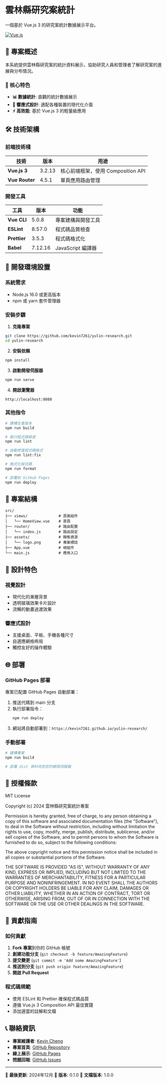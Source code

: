 # 雲林縣研究案統計

一個基於 Vue.js 3 的研究案統計數據展示平台。

[![Vue.js](https://img.shields.io/badge/Vue.js-3.2.13-4FC08D?style=flat-square&logo=vue.js)](https://vuejs.org/)

## 🎯 專案概述

本系統提供雲林縣研究案的統計資料展示，協助研究人員和管理者了解研究案的進展與分布情況。

### 🌟 核心特色

- **📊 數據統計**: 直觀的統計數據展示
- **📱 響應式設計**: 適配各種裝置的現代化介面
- **⚡ 高效能**: 基於 Vue.js 3 的輕量級應用

## 🛠️ 技術架構

### 前端技術棧

| 技術 | 版本 | 用途 |
|------|------|------|
| **Vue.js 3** | 3.2.13 | 核心前端框架，使用 Composition API |
| **Vue Router** | 4.5.1 | 單頁應用路由管理 |

### 開發工具

| 工具 | 版本 | 功能 |
|------|------|------|
| **Vue CLI** | 5.0.8 | 專案建構與開發工具 |
| **ESLint** | 8.57.0 | 程式碼品質檢查 |
| **Prettier** | 3.5.3 | 程式碼格式化 |
| **Babel** | 7.12.16 | JavaScript 編譯器 |

## 🚀 開發環境設置

### 系統需求

- Node.js 16.0 或更高版本
- npm 或 yarn 套件管理器

### 安裝步驟

1. **克隆專案**

```bash
git clone https://github.com/kevin7261/yulin-research.git
cd yulin-research
```

2. **安裝依賴**

```bash
npm install
```

3. **啟動開發伺服器**

```bash
npm run serve
```

4. **開啟瀏覽器**

```
http://localhost:8080
```

### 其他指令

```bash
# 建構生產版本
npm run build

# 執行程式碼檢查
npm run lint

# 自動修復程式碼格式
npm run lint:fix

# 格式化程式碼
npm run format

# 部署到 GitHub Pages
npm run deploy
```

## 📂 專案結構

```
src/
├── views/              # 頁面組件
│   └── HomeView.vue    # 首頁
├── router/             # 路由配置
│   └── index.js        # 路由設定
├── assets/             # 靜態資源
│   └── logo.png        # 專案標誌
├── App.vue             # 根組件
└── main.js             # 應用入口
```

## 🎨 設計特色

### 視覺設計
- 現代化的漸層背景
- 透明玻璃效果卡片設計
- 流暢的動畫過渡效果

### 響應式設計
- 支援桌面、平板、手機各種尺寸
- 自適應網格佈局
- 觸控友好的操作體驗

## 🌐 部署

### GitHub Pages 部署

專案已配置 GitHub Pages 自動部署：

1. 推送代碼到 main 分支
2. 執行部署指令：
   ```bash
   npm run deploy
   ```
3. 網站將自動部署到：`https://kevin7261.github.io/yulin-research/`

### 手動部署

```bash
# 建構專案
npm run build

# 部署 dist 資料夾到您的網頁伺服器
```

## 📄 授權條款

MIT License

Copyright (c) 2024 雲林縣研究案統計專案

Permission is hereby granted, free of charge, to any person obtaining a copy
of this software and associated documentation files (the "Software"), to deal
in the Software without restriction, including without limitation the rights
to use, copy, modify, merge, publish, distribute, sublicense, and/or sell
copies of the Software, and to permit persons to whom the Software is
furnished to do so, subject to the following conditions:

The above copyright notice and this permission notice shall be included in all
copies or substantial portions of the Software.

THE SOFTWARE IS PROVIDED "AS IS", WITHOUT WARRANTY OF ANY KIND, EXPRESS OR
IMPLIED, INCLUDING BUT NOT LIMITED TO THE WARRANTIES OF MERCHANTABILITY,
FITNESS FOR A PARTICULAR PURPOSE AND NONINFRINGEMENT. IN NO EVENT SHALL THE
AUTHORS OR COPYRIGHT HOLDERS BE LIABLE FOR ANY CLAIM, DAMAGES OR OTHER
LIABILITY, WHETHER IN AN ACTION OF CONTRACT, TORT OR OTHERWISE, ARISING FROM,
OUT OF OR IN CONNECTION WITH THE SOFTWARE OR THE USE OR OTHER DEALINGS IN THE
SOFTWARE.

## 🤝 貢獻指南

### 如何貢獻

1. **Fork 專案**到你的 GitHub 帳號
2. **創建功能分支** (`git checkout -b feature/AmazingFeature`)
3. **提交變更** (`git commit -m 'Add some AmazingFeature'`)
4. **推送到分支** (`git push origin feature/AmazingFeature`)
5. **開啟 Pull Request**

### 程式碼規範

- 使用 ESLint 和 Prettier 確保程式碼品質
- 遵循 Vue.js 3 Composition API 最佳實踐
- 添加適當的註解和文檔

## 📞 聯絡資訊

- **專案維護者**: [Kevin Cheng](https://github.com/kevin7261)
- **專案首頁**: [GitHub Repository](https://github.com/kevin7261/yulin-research)
- **線上展示**: [GitHub Pages](https://kevin7261.github.io/yulin-research)
- **問題回報**: [GitHub Issues](https://github.com/kevin7261/yulin-research/issues)

---

📅 **最後更新**: 2024年12月
🔖 **版本**: 0.1.0
📝 **文檔版本**: 1.0.0